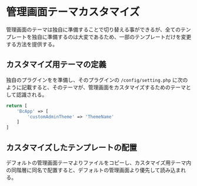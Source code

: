 # 管理画面テーマカスタマイズ

管理画面のテーマは独自に準備することで切り替える事ができるが、全てのテンプレートを独自に準備するのは大変であるため、一部のテンプレートだけを変更する方法を提供する。

## カスタマイズ用テーマの定義
独自のプラグインをを準備し、そのプラグインの `/config/setting.php` に次のように記載すると、そのテーマが、管理画面をカスタマイズするためのテーマとして認識される。

```php
return [
    'BcApp' => [
        'customAdminTheme' => 'ThemeName'
    ]
]
```

## カスタマイズしたテンプレートの配置
デフォルトの管理画面テーマよりファイルをコピーし、カスタマイズ用テーマ内の同階層に同名で配置すると、デフォルトの管理画面より優先して読み込まれる。

　
